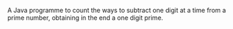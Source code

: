 A Java programme to count the ways to subtract one digit at a time from a prime number, obtaining in the end a one digit prime.
